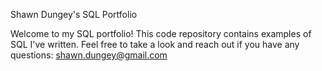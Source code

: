 Shawn Dungey's SQL Portfolio

Welcome to my SQL portfolio! This code repository contains examples of SQL I've written. Feel free to take a look and reach out if you have any questions: shawn.dungey@gmail.com
